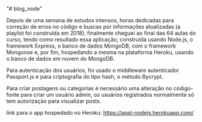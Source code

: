 "# blog_node" 

Depois de uma semana de estudos intensos, horas dedicadas para correção de erros no código e buscas por informações atualizadas (a playlist foi construída em 2018), finalmente cheguei ao final das 64 aulas do curso, tendo como resultado essa aplicação, construída usando Node.js, o framework Express, o banco de dados MongoDB, com o framework Mongoose e, por fim, hospedando a mesma na plataforma Heroku, usando o banco de dados em nuvem do MongoDB. 

Para autenticação dos usuários, foi usado o middleware autenticador Passport.js e para criptografia do tipo hash, o método Bycrypt. 

Para criar postagens ou categorias é necessário uma alteração no código-fonte para criar um usuário admin, os usuários registrados normalmente só tem autorização para visualizar posts.

link para o app hospedado no Heroku: https://appl-nodejs.herokuapp.com/
